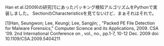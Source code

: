 Han et al.(2009)の研究[1]にあったパッキング検知アルゴリズムをPythonで実装しました。
SectionのCharacteristicsを見てないけど、まぁそれはそれで。

[1]Han, Seungwon; Lee, Keungi; Lee, Sangjin; , "Packed PE File Detection for Malware Forensics," Computer Science and its Applications, 2009. CSA '09. 2nd International Conference on , vol., no., pp.1-7, 10-12 Dec. 2009
doi: 10.1109/CSA.2009.5404211
